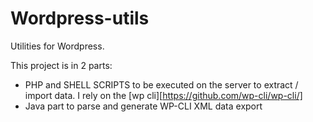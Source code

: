 # Wordpress-utils

Utilities for Wordpress.

This project is in 2 parts:
* PHP and SHELL SCRIPTS to be executed on the server to extract / import data. I rely on the [wp cli][https://github.com/wp-cli/wp-cli/] 
* Java part to parse and generate WP-CLI XML data export




